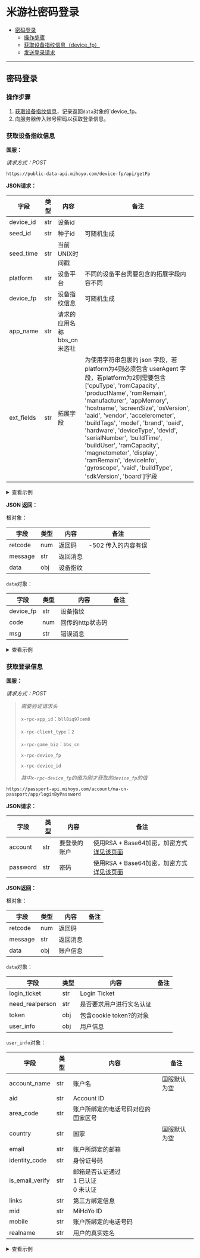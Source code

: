 # 米游社密码登录

- [密码登录](#密码登录)
  - [操作步骤](#操作步骤)
  - [获取设备指纹信息（device_fp）](#获取设备指纹信息)
  - [发送登录请求](#发送登录请求)

---

## 密码登录

### 操作步骤

1. [获取设备指纹信息](#获取设备指纹信息)，记录返回`data`对象的`device_fp。
2. 向服务器传入账号密码以获取登录信息。

### 获取设备指纹信息

**国服：**

_请求方式：POST_

`https://public-data-api.mihoyo.com/device-fp/api/getFp`

**JSON请求：**

| 字段       | 类型 | 内容                                | 备注                                                      |
| ---------- | ---- | ----------------------------------- | --------------------------------------------------------- |
| device_id  | str  | 设备id                              |                                                           |
| seed_id    | str  | 种子id                              | 可随机生成                                                |
| seed_time  | str  | 当前UNIX时间戳                      |                                                           |
| platform   | str  | 设备平台                            | 不同的设备平台需要包含的拓展字段内容不同                      |
| device_fp  | str  | 设备指纹信息                        | 可随机生成                                                |
| app_name   | str  | 请求的应用名称<br />  bbs_cn 米游社 |                                                           |
| ext_fields | str  | 拓展字段                            | 为使用字符串包裹的 json 字段，若platform为4则必须包含 userAgent 字段，若platform为2则需要包含['cpuType', 'romCapacity', 'productName', 'romRemain', 'manufacturer', 'appMemory', 'hostname', 'screenSize', 'osVersion', 'aaid', 'vendor', 'accelerometer', 'buildTags', 'model', 'brand', 'oaid', 'hardware', 'deviceType', 'devId', 'serialNumber', 'buildTime', 'buildUser', 'ramCapacity', 'magnetometer', 'display', 'ramRemain', 'deviceInfo', 'gyroscope', 'vaid', 'buildType', 'sdkVersion', 'board']字段 |

<details>
<summary>查看示例</summary>

```json
{
    "device_id": "2d356b22f39b708c",
    "seed_id": "d81de6f4-6aa3-4e5f-b8e8-6a4f98e15a76",
    "seed_time": "1692248006205",
    "platform": "2",
    "device_fp": "38d7efe8b7f79",
    "app_name": "bbs_cn",
    "ext_fields": "{
		\"cpuType\":\"arm64-v8a\",
		\"romCapacity\":\"512\",
		\"productName\":\"ishtar\",
		\"romRemain\":\"459\",
		\"manufacturer\":\"Xiaomi\",
		\"appMemory\":\"512\",
		\"hostname\":\"xiaomi.eu\",
		\"screenSize\":\"1440x3022\",
		\"osVersion\":\"13\",
		\"aaid\":\"a945fe0c-5f49-4481-9ee8-418e74508414\",
		\"vendor\":\"中国电信\",
		\"accelerometer\":\"0.061016977x0.8362915x9.826724\",
		\"buildTags\":\"release-keys\",
		\"model\":\"2304FPN6DC\",
		\"brand\":\"Xiaomi\",
		\"oaid\":\"67b292338ad57a24\",
		\"hardware\":\"qcom\",
		\"deviceType\":\"ishtar\",
		\"devId\":\"REL\",
		\"serialNumber\":\"unknown\",
		\"buildTime\":\"1690889245000\",
		\"buildUser\":\"builder\",
		\"ramCapacity\":\"229481\",
		\"magnetometer\":\"80.64375x-14.1x77.90625\",
		\"display\":\"TKQ1.221114.001 release-keys\",
		\"ramRemain\":\"110308\",
		\"deviceInfo\":"Xiaomi/ishtar/ishtar:13/TKQ1.221114.001/V14.0.17.0.TMACNXM:user/release-keys",
		\"gyroscope\":\"7.9894776E-4x-1.3315796E-4x6.6578976E-4\",
		\"vaid\":\"4c10d338150078d8",
		\"buildType\":\"user\",
		\"sdkVersion\":\"33\",
		\"board\":\"kalama\"
	}",
    "bbs_device_id": "b66a6178-f56d-30ed-97aa-297560c98fc1"
}
```

</details>

**JSON 返回：**

根对象：

| 字段    | 类型 | 内容             | 备注 |
| ------- | ---- | --------------- | ---- |
| retcode | num  | 返回码          | -502 传入的内容有误 |
| message | str  | 返回消息         |      |
| data    | obj  | 设备指纹 |      |

`data`对象：

| 字段   | 类型 | 内容               | 备注                |
| ------ | ---- | ------------------ | ------------------- |
| device_fp | str  | 设备指纹 |  |
| code | num | 回传的http状态码 |                     |
| msg | str | 错误消息 | |

<details>
<summary>查看示例</summary>

```json
{
    'data':{
            	'code': 200, 
           		'device_fp': 'ui33vcedffou', 
            	'msg': 'ok'
        	},
 	'message': 'OK',
 	'retcode': 0
}
```

</details>

### 获取登录信息

**国服：**

_请求方式：POST_

> _需要验证请求头_
>
> `x-rpc-app_id`：`bll8iq97cem8`
>
> `x-rpc-client_type`：`2`
>
> `x-rpc-game_biz`：`bbs_cn`
>
> `x-rpc-device_fp`
>
> `x-rpc-device_id`
>
> *其中`x-rpc-device_fp`的值为刚才获取的`device_fp`的值*

`https://passport-api.mihoyo.com/account/ma-cn-passport/app/loginByPassword`

**JSON请求：**

| 字段 | 类型 | 内容 | 备注 |
| ---- | ---- | ---- | ---- |
| account | str | 要登录的账户 | 使用RSA + Base64加密，加密方式[详见该页面](hoyolab/login/password_passport.md#%E8%8E%B7%E5%8F%96login-ticket) |
| password | str | 密码 | 使用RSA + Base64加密，加密方式[详见该页面](hoyolab/login/password_passport.md.md#%E8%8E%B7%E5%8F%96login-ticket) |

**JSON返回：**

根对象：

| 字段 | 类型 | 内容 | 备注 |
| ---- | ---- | ---- | ---- |
| retcode | num | 返回码<br> | |
| message | str | 返回消息 | |
| data | obj | 账户信息| |

`data`对象：

| 字段 | 类型 | 内容 | 备注 |
| ---- | ---- | ---- | ---- |
| login_ticket    | str  | Login Ticket             |      |
| need_realperson | str  | 是否要求用户进行实名认证 |      |
| token           | obj  | 包含cookie token?的对象  |      |
| user_info       | obj  | 用户信息                 |      |

`user_info`对象：

| 字段            | 类型 | 内容                                         | 备注         |
| --------------- | ---- | -------------------------------------------- | ------------ |
| account_name    | str  | 账户名                                       | 国服默认为空 |
| aid             | str  | Account ID                                   |              |
| area_code       | str  | 账户所绑定的电话号码对应的国家区号           |              |
| country         | str  | 国家                                         | 国服默认为空 |
| email           | str  | 账户所绑定的邮箱                             |              |
| identity_code   | str  | 身份证号码                                   |              |
| is_email_verify | str  | 邮箱是否认证通过<br />1 已认证<br />0 未认证 |              |
| links           | str  | 第三方绑定信息                               |              |
| mid             | str  | MiHoYo ID                                    |              |
| mobile          | str  | 账户所绑定的电话号码                         |              |
| realname        | str  | 用户的真实姓名                               |              |

<details>
<summary>查看示例</summary>

```json
{
    'data': {'login_ticket': '***',
          'need_realperson': False,
          'reactivate_info': {'required': False, 'ticket': ''},
          'realname_info': {'action_ticket': '',
                            'action_type': '',
                            'required': False},
          'token': {'token': '***',
                    'token_type': 1},
          'user_info': {'account_name': '',
                        'aid': '311526738',
                        'area_code': '+86',
                        'country': '',
                        'email': '***@***.****',
                        'identity_code': '******************',
                        'is_email_verify': 1,
                        'links': [{'email': '',
                                   'nickname': '***',
                                   'subType': '',
                                   'thirdparty': 'tp',
                                   'union_id': '***'}],
                        'mid': '0d5cf7piru_mhy',
                        'mobile': '***********',
                        'realname': '***',
                        'rebind_area_code': '',
                        'rebind_mobile': '',
                        'rebind_mobile_time': '0',
                        'safe_area_code': '',
                        'safe_mobile': ''}},
 'message': 'OK',
 'retcode': 0
}
```
</details>
